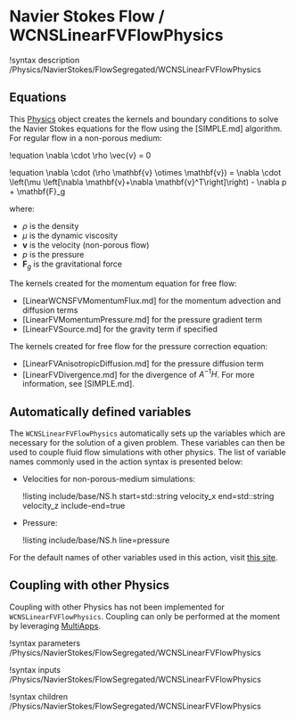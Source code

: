 # Navier Stokes Flow / WCNSLinearFVFlowPhysics

!syntax description /Physics/NavierStokes/FlowSegregated/WCNSLinearFVFlowPhysics

## Equations

This [Physics](Physics/index.md) object creates the kernels and boundary conditions to solve the Navier Stokes equations for the flow
using the [SIMPLE.md] algorithm.
For regular flow in a non-porous medium:

!equation
\nabla \cdot \rho \vec{v} = 0

!equation
\nabla \cdot (\rho \mathbf{v} \otimes \mathbf{v}) = \nabla \cdot \left(\mu \left[\nabla \mathbf{v}+\nabla \mathbf{v}^T\right]\right) - \nabla p + \mathbf{F}_g

where:

- $\rho$ is the density
- $\mu$ is the dynamic viscosity
- $\mathbf{v}$ is the velocity (non-porous flow)
- $p$ is the pressure
- $\mathbf{F}_g$ is the gravitational force

The kernels created for the momentum equation for free flow:

- [LinearWCNSFVMomentumFlux.md] for the momentum advection and diffusion terms
- [LinearFVMomentumPressure.md] for the pressure gradient term
- [LinearFVSource.md] for the gravity term if specified


The kernels created for free flow for the pressure correction equation:

- [LinearFVAnisotropicDiffusion.md] for the pressure diffusion term
- [LinearFVDivergence.md] for the divergence of $A^{-1}H$. For more information, see [SIMPLE.md].


## Automatically defined variables

The `WCNSLinearFVFlowPhysics` automatically sets up the variables which are
necessary for the solution of a given problem. These variables can then be used
to couple fluid flow simulations with other physics. The list of variable names
commonly used in the action syntax is presented below:

- Velocities for non-porous-medium simulations:

  !listing include/base/NS.h start=std::string velocity_x end=std::string velocity_z include-end=true

- Pressure:

  !listing include/base/NS.h line=pressure

For the default names of other variables used in this action, visit [this site](include/base/NS.h).


## Coupling with other Physics

Coupling with other Physics has not been implemented for `WCNSLinearFVFlowPhysics`.
Coupling can only be performed at the moment by leveraging [MultiApps](syntax/MultiApps/index.md).

!syntax parameters /Physics/NavierStokes/FlowSegregated/WCNSLinearFVFlowPhysics

!syntax inputs /Physics/NavierStokes/FlowSegregated/WCNSLinearFVFlowPhysics

!syntax children /Physics/NavierStokes/FlowSegregated/WCNSLinearFVFlowPhysics
